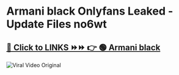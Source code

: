 
 # Armani black Onlyfans Leaked - Update Files no6wt

## <h2><a href="https://clipsfans.com/Armani_black&ref=git">🔗 Click to LINKS ⏩⏩ 👉 🟢 Armani black </a></h2>

<a href="https://clipsfans.com/Armani_black&ref=git" rel="nofollow" data-target="animated-image.originalLink"><img src="https://i.ibb.co.com/xMMVF88/686577567.gif" alt="Viral Video Original" style="max-width: 100%; display: inline-block;" data-target="animated-image.originalImage"></a>

